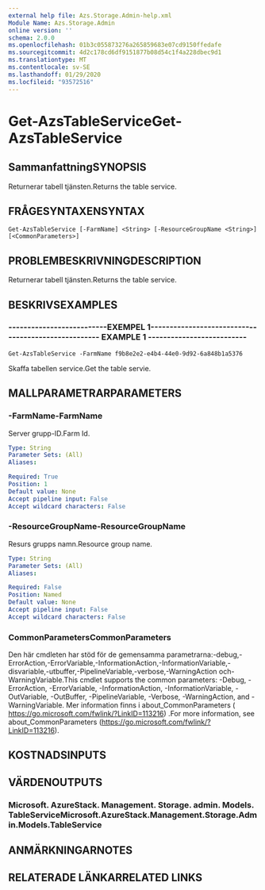 ```yaml
---
external help file: Azs.Storage.Admin-help.xml
Module Name: Azs.Storage.Admin
online version: ''
schema: 2.0.0
ms.openlocfilehash: 01b3c055873276a265859683e07cd9150ffedafe
ms.sourcegitcommit: 4d2c178cd6df9151877b08d54c1f4a228dbec9d1
ms.translationtype: MT
ms.contentlocale: sv-SE
ms.lasthandoff: 01/29/2020
ms.locfileid: "93572516"
---
```

# <span data-ttu-id="cf389-101">Get-AzsTableService</span><span class="sxs-lookup"><span data-stu-id="cf389-101">Get-AzsTableService</span></span>

## <span data-ttu-id="cf389-102">Sammanfattning</span><span class="sxs-lookup"><span data-stu-id="cf389-102">SYNOPSIS</span></span>
<span data-ttu-id="cf389-103">Returnerar tabell tjänsten.</span><span class="sxs-lookup"><span data-stu-id="cf389-103">Returns the table service.</span></span>

## <span data-ttu-id="cf389-104">FRÅGESYNTAXEN</span><span class="sxs-lookup"><span data-stu-id="cf389-104">SYNTAX</span></span>

```
Get-AzsTableService [-FarmName] <String> [-ResourceGroupName <String>] [<CommonParameters>]
```

## <span data-ttu-id="cf389-105">PROBLEMBESKRIVNING</span><span class="sxs-lookup"><span data-stu-id="cf389-105">DESCRIPTION</span></span>
<span data-ttu-id="cf389-106">Returnerar tabell tjänsten.</span><span class="sxs-lookup"><span data-stu-id="cf389-106">Returns the table service.</span></span>

## <span data-ttu-id="cf389-107">BESKRIVS</span><span class="sxs-lookup"><span data-stu-id="cf389-107">EXAMPLES</span></span>

### <span data-ttu-id="cf389-108">--------------------------EXEMPEL 1--------------------------</span><span class="sxs-lookup"><span data-stu-id="cf389-108">-------------------------- EXAMPLE 1 --------------------------</span></span>
```
Get-AzsTableService -FarmName f9b8e2e2-e4b4-44e0-9d92-6a848b1a5376
```

<span data-ttu-id="cf389-109">Skaffa tabellen service.</span><span class="sxs-lookup"><span data-stu-id="cf389-109">Get the table servie.</span></span>

## <span data-ttu-id="cf389-110">MALLPARAMETRAR</span><span class="sxs-lookup"><span data-stu-id="cf389-110">PARAMETERS</span></span>

### <span data-ttu-id="cf389-111">-FarmName</span><span class="sxs-lookup"><span data-stu-id="cf389-111">-FarmName</span></span>
<span data-ttu-id="cf389-112">Server grupp-ID.</span><span class="sxs-lookup"><span data-stu-id="cf389-112">Farm Id.</span></span>

```yaml
Type: String
Parameter Sets: (All)
Aliases: 

Required: True
Position: 1
Default value: None
Accept pipeline input: False
Accept wildcard characters: False
```

### <span data-ttu-id="cf389-113">-ResourceGroupName</span><span class="sxs-lookup"><span data-stu-id="cf389-113">-ResourceGroupName</span></span>
<span data-ttu-id="cf389-114">Resurs grupps namn.</span><span class="sxs-lookup"><span data-stu-id="cf389-114">Resource group name.</span></span>

```yaml
Type: String
Parameter Sets: (All)
Aliases: 

Required: False
Position: Named
Default value: None
Accept pipeline input: False
Accept wildcard characters: False
```

### <span data-ttu-id="cf389-115">CommonParameters</span><span class="sxs-lookup"><span data-stu-id="cf389-115">CommonParameters</span></span>
<span data-ttu-id="cf389-116">Den här cmdleten har stöd för de gemensamma parametrarna:-debug,-ErrorAction,-ErrorVariable,-InformationAction,-InformationVariable,-disvariable,-utbuffer,-PipelineVariable,-verbose,-WarningAction och-WarningVariable.</span><span class="sxs-lookup"><span data-stu-id="cf389-116">This cmdlet supports the common parameters: -Debug, -ErrorAction, -ErrorVariable, -InformationAction, -InformationVariable, -OutVariable, -OutBuffer, -PipelineVariable, -Verbose, -WarningAction, and -WarningVariable.</span></span> <span data-ttu-id="cf389-117">Mer information finns i about_CommonParameters ( https://go.microsoft.com/fwlink/?LinkID=113216) .</span><span class="sxs-lookup"><span data-stu-id="cf389-117">For more information, see about_CommonParameters (https://go.microsoft.com/fwlink/?LinkID=113216).</span></span>

## <span data-ttu-id="cf389-118">KOSTNADS</span><span class="sxs-lookup"><span data-stu-id="cf389-118">INPUTS</span></span>

## <span data-ttu-id="cf389-119">VÄRDEN</span><span class="sxs-lookup"><span data-stu-id="cf389-119">OUTPUTS</span></span>

### <span data-ttu-id="cf389-120">Microsoft. AzureStack. Management. Storage. admin. Models. TableService</span><span class="sxs-lookup"><span data-stu-id="cf389-120">Microsoft.AzureStack.Management.Storage.Admin.Models.TableService</span></span>

## <span data-ttu-id="cf389-121">ANMÄRKNINGAR</span><span class="sxs-lookup"><span data-stu-id="cf389-121">NOTES</span></span>

## <span data-ttu-id="cf389-122">RELATERADE LÄNKAR</span><span class="sxs-lookup"><span data-stu-id="cf389-122">RELATED LINKS</span></span>

